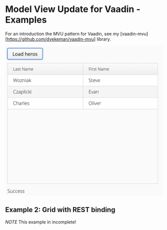 # Model View Update for Vaadin - Examples

For an introduction the MVU pattern for Vaadin, see my [vaadin-mvu][https://github.com/dvekeman/vaadin-mvu] library.

![Vaadin MVU REST Binding Example](https://github.com/dvekeman/vaadin-mvu/blob/master/examples/example2-rest-binding/doc/img/vaadin-mvu-example2.png)


## Example 2: Grid with REST binding

_NOTE_ This example in incomplete!